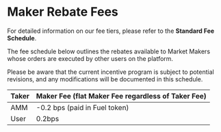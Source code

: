 # Maker Rebate Fees

For detailed information on our fee tiers, please refer to the **Standard Fee Schedule**.

The fee schedule below outlines the rebates available to Market Makers whose orders are executed by other users on the platform.

Please be aware that the current incentive program is subject to potential revisions, and any modifications will be documented in this schedule.

| Taker | Maker Fee (flat Maker Fee regardless of Taker Fee) |
| ----- | -------------------------------------------------- |
| AMM   | -0.2 bps (paid in Fuel token)                      |
| User  | 0.2bps                                             |
